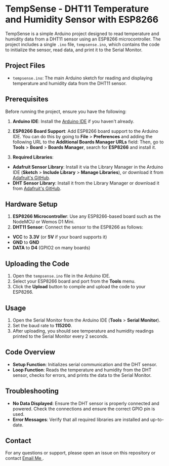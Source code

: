 # TempSense - DHT11 Temperature and Humidity Sensor with ESP8266

TempSense is a simple Arduino project designed to read temperature and humidity data from a DHT11 sensor using an ESP8266 microcontroller. The project includes a single `.ino` file, `tempsense.ino`, which contains the code to initialize the sensor, read data, and print it to the Serial Monitor.

## Project Files

- `tempsense.ino`: The main Arduino sketch for reading and displaying temperature and humidity data from the DHT11 sensor.

## Prerequisites

Before running the project, ensure you have the following:

1. **Arduino IDE**: Install the [Arduino IDE](https://www.arduino.cc/en/software) if you haven't already.

2. **ESP8266 Board Support**: Add ESP8266 board support to the Arduino IDE. You can do this by going to **File** > **Preferences** and adding the following URL to the **Additional Boards Manager URLs** field:
Then, go to **Tools** > **Board** > **Boards Manager**, search for **ESP8266** and install it.

3. **Required Libraries**:
- **Adafruit Sensor Library**: Install it via the Library Manager in the Arduino IDE (**Sketch** > **Include Library** > **Manage Libraries**), or download it from [Adafruit's GitHub](https://github.com/adafruit/Adafruit_Sensor).
- **DHT Sensor Library**: Install it from the Library Manager or download it from [Adafruit's GitHub](https://github.com/adafruit/Adafruit_DHT).

## Hardware Setup

1. **ESP8266 Microcontroller**: Use any ESP8266-based board such as the NodeMCU or Wemos D1 Mini.
2. **DHT11 Sensor**: Connect the sensor to the ESP8266 as follows:
- **VCC** to **3.3V** (or **5V** if your board supports it)
- **GND** to **GND**
- **DATA** to **D4** (GPIO2 on many boards)

## Uploading the Code

1. Open the `tempsense.ino` file in the Arduino IDE.
2. Select your ESP8266 board and port from the **Tools** menu.
3. Click the **Upload** button to compile and upload the code to your ESP8266.

## Usage

1. Open the Serial Monitor from the Arduino IDE (**Tools** > **Serial Monitor**).
2. Set the baud rate to **115200**.
3. After uploading, you should see temperature and humidity readings printed to the Serial Monitor every 2 seconds.

## Code Overview

- **Setup Function**: Initializes serial communication and the DHT sensor.
- **Loop Function**: Reads the temperature and humidity from the DHT sensor, checks for errors, and prints the data to the Serial Monitor.

## Troubleshooting

- **No Data Displayed**: Ensure the DHT sensor is properly connected and powered. Check the connections and ensure the correct GPIO pin is used.
- **Error Messages**: Verify that all required libraries are installed and up-to-date.

## Contact

For any questions or support, please open an issue on this repository or contact [Email Me ](mailto:antoniojohn@gmail.com).

